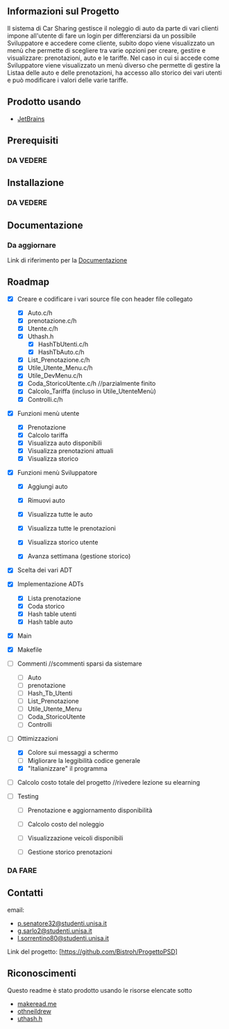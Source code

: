 
## Informazioni sul Progetto

Il sistema di Car Sharing gestisce il noleggio di auto da parte di vari clienti impone all'utente di fare un login per differenziarsi da un possibile Sviluppatore e accedere come cliente, subito dopo viene visualizzato un menù che permette di scegliere tra varie opzioni per creare, gestire e visualizzare: prenotazioni, auto e le tariffe. Nel caso in cui si accede come Sviluppatore viene visualizzato un menù diverso che permette di gestire la Listaa delle auto e delle prenotazioni, ha accesso allo storico dei vari utenti e può modificare i valori delle varie tariffe.

## Prodotto usando

- [JetBrains](https://www.jetbrains.com)

## Prerequisiti
### DA VEDERE

## Installazione
### DA VEDERE

## Documentazione
### Da aggiornare
Link di riferimento per la [Documentazione](https://example.com)

## Roadmap

- [X] Creare e codificare i vari source file con header file collegato
  - [X] Auto.c/h
  - [X] prenotazione.c/h
  - [X] Utente.c/h
  - [X] Uthash.h
    - [X] HashTbUtenti.c/h
    - [X] HashTbAuto.c/h
  - [X] List_Prenotazione.c/h
  - [X] Utile_Utente_Menu.c/h
  - [X] Utile_DevMenu.c/h
  - [X] Coda_StoricoUtente.c/h //parzialmente finito
  - [X] Calcolo_Tariffa (incluso in Utile_UtenteMenù)
  - [X] Controlli.c/h
        
- [X] Funzioni menù utente
  - [X] Prenotazione
  - [X] Calcolo tariffa
  - [X] Visualizza auto disponibili
  - [X] Visualizza prenotazioni attuali
  - [X] Visualizza storico
     
- [X] Funzioni menù Sviluppatore
  - [X] Aggiungi auto
  - [X] Rimuovi auto
  - [X] Visualizza tutte le auto
  - [X] Visualizza tutte le prenotazioni
  - [X] Visualizza storico utente
  - [X] Avanza settimana (gestione storico)
        
        
- [X] Scelta dei vari ADT
- [X] Implementazione ADTs
  - [X] Lista prenotazione 
  - [X] Coda storico
  - [X] Hash table utenti
  - [X] Hash table auto
        
- [X] Main
- [X] Makefile
      
- [ ] Commenti  //scommenti sparsi da sistemare
  - [ ] Auto
  - [ ] prenotazione
  - [ ] Hash_Tb_Utenti
  - [ ] List_Prenotazione
  - [ ] Utile_Utente_Menu
  - [ ] Coda_StoricoUtente
  - [ ] Controlli
     
- [ ] Ottimizzazioni
  - [X] Colore sui messaggi a schermo
  - [ ] Migliorare la leggibilità codice generale
  - [X] "Italianizzare" il programma 
     
- [ ] Calcolo costo totale del progetto //rivedere lezione su elearning
     
- [ ] Testing
  - [ ] Prenotazione e aggiornamento disponibilità
  - [ ] Calcolo costo del noleggio
  - [ ] Visualizzazione veicoli disponibili
  - [ ] Gestione storico prenotazioni
   
      
### DA FARE


## Contatti

email: 
- p.senatore32@studenti.unisa.it
- g.sarlo2@studenti.unisa.it
- l.sorrentino80@studenti.unisa.it

Link del progetto: [https://github.com/Bistroh/ProgettoPSD]

## Riconoscimenti

Questo readme è stato prodotto usando le risorse elencate sotto 
- [makeread.me](https://github.com/ShaanCoding/ReadME-Generator)
- [othneildrew](https://github.com/othneildrew/Best-README-Template)
- [uthash.h](https://troydhanson.github.io/uthash/)
